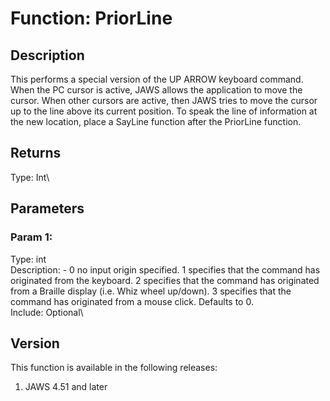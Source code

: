 # Function: PriorLine

## Description

This performs a special version of the UP ARROW keyboard command. When
the PC cursor is active, JAWS allows the application to move the cursor.
When other cursors are active, then JAWS tries to move the cursor up to
the line above its current position. To speak the line of information at
the new location, place a SayLine function after the PriorLine function.

## Returns

Type: Int\

## Parameters

### Param 1:

Type: int\
Description: - 0 no input origin specified. 1 specifies that the command
has originated from the keyboard. 2 specifies that the command has
originated from a Braille display (i.e. Whiz wheel up/down). 3 specifies
that the command has originated from a mouse click. Defaults to 0.\
Include: Optional\

## Version

This function is available in the following releases:

1.  JAWS 4.51 and later
